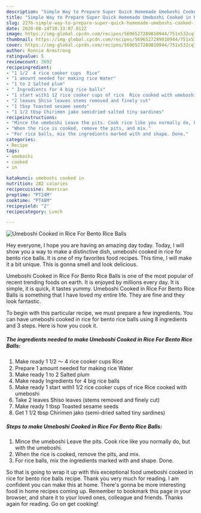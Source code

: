 ```yaml
---
description: "Simple Way to Prepare Super Quick Homemade Umeboshi Cooked in Rice For Bento Rice Balls"
title: "Simple Way to Prepare Super Quick Homemade Umeboshi Cooked in Rice For Bento Rice Balls"
slug: 2276-simple-way-to-prepare-super-quick-homemade-umeboshi-cooked-in-rice-for-bento-rice-balls
date: 2020-08-14T10:33:07.012Z
image: https://img-global.cpcdn.com/recipes/5696527289810944/751x532cq70/umeboshi-cooked-in-rice-for-bento-rice-balls-recipe-main-photo.jpg
thumbnail: https://img-global.cpcdn.com/recipes/5696527289810944/751x532cq70/umeboshi-cooked-in-rice-for-bento-rice-balls-recipe-main-photo.jpg
cover: https://img-global.cpcdn.com/recipes/5696527289810944/751x532cq70/umeboshi-cooked-in-rice-for-bento-rice-balls-recipe-main-photo.jpg
author: Ronnie Armstrong
ratingvalue: 5
reviewcount: 3692
recipeingredient:
- "1 1/2  4 rice cooker cups  Rice"
- "1 amount needed for making rice Water"
- "1 to 2 Salted plum"
- " Ingredients for 4 big rice balls"
- "1 start with1 12 rice cooker cups of rice  Rice cooked with umeboshi"
- "2 leaves Shiso leaves stems removed and finely cut"
- "1 tbsp Toasted sesame seeds"
- "1 1/2 tbsp Chirimen jako semidried salted tiny sardines"
recipeinstructions:
- "Mince the umeboshi Leave the pits. Cook rice like you normally do, but with the umeboshi."
- "When the rice is cooked, remove the pits, and mix."
- "For rice balls, mix the ingredients marked with and shape. Done."
categories:
- Recipe
tags:
- umeboshi
- cooked
- in

katakunci: umeboshi cooked in 
nutrition: 282 calories
recipecuisine: American
preptime: "PT24M"
cooktime: "PT48M"
recipeyield: "2"
recipecategory: Lunch

---
```



![Umeboshi Cooked in Rice For Bento Rice Balls](https://img-global.cpcdn.com/recipes/5696527289810944/751x532cq70/umeboshi-cooked-in-rice-for-bento-rice-balls-recipe-main-photo.jpg)

Hey everyone, I hope you are having an amazing day today. Today, I will show you a way to make a distinctive dish, umeboshi cooked in rice for bento rice balls. It is one of my favorites food recipes. This time, I will make it a bit unique. This is gonna smell and look delicious.



Umeboshi Cooked in Rice For Bento Rice Balls is one of the most popular of recent trending foods on earth. It is enjoyed by millions every day. It is simple, it is quick, it tastes yummy. Umeboshi Cooked in Rice For Bento Rice Balls is something that I have loved my entire life. They are fine and they look fantastic.


To begin with this particular recipe, we must prepare a few ingredients. You can have umeboshi cooked in rice for bento rice balls using 8 ingredients and 3 steps. Here is how you cook it.

<!--inarticleads1-->

##### The ingredients needed to make Umeboshi Cooked in Rice For Bento Rice Balls:

1. Make ready 1 1/2 ～ 4 rice cooker cups  Rice
1. Prepare 1 amount needed for making rice Water
1. Make ready 1 to 2 Salted plum
1. Make ready  Ingredients for 4 big rice balls
1. Make ready 1 start with1 1/2 rice cooker cups of rice  Rice cooked with umeboshi
1. Take 2 leaves Shiso leaves (stems removed and finely cut)
1. Make ready 1 tbsp Toasted sesame seeds
1. Get 1 1/2 tbsp Chirimen jako (semi-dried salted tiny sardines)




<!--inarticleads2-->

##### Steps to make Umeboshi Cooked in Rice For Bento Rice Balls:

1. Mince the umeboshi Leave the pits. Cook rice like you normally do, but with the umeboshi.
1. When the rice is cooked, remove the pits, and mix.
1. For rice balls, mix the ingredients marked with and shape. Done.




So that is going to wrap it up with this exceptional food umeboshi cooked in rice for bento rice balls recipe. Thank you very much for reading. I am confident you can make this at home. There's gonna be more interesting food in home recipes coming up. Remember to bookmark this page in your browser, and share it to your loved ones, colleague and friends. Thanks again for reading. Go on get cooking!
